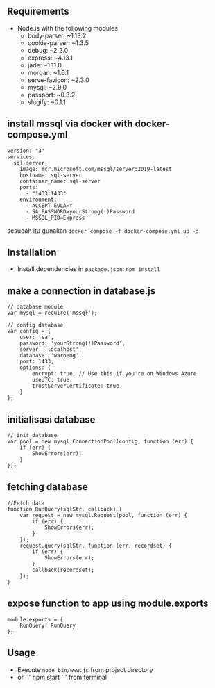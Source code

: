 ## Requirements
* Node.js with the following modules
    * body-parser: ~1.13.2
    * cookie-parser: ~1.3.5
    * debug: ~2.2.0
    * express: ~4.13.1
    * jade: ~1.11.0
    * morgan: ~1.6.1
    * serve-favicon: ~2.3.0
    * mysql: ~2.9.0
    * passport: ~0.3.2
    * slugify: ~0.1.1

## install mssql via docker with docker-compose.yml 
```
version: "3"
services:
  sql-server:
    image: mcr.microsoft.com/mssql/server:2019-latest
    hostname: sql-server
    container_name: sql-server
    ports:
      - "1433:1433"
    environment:
      - ACCEPT_EULA=Y
      - SA_PASSWORD=yourStrong(!)Password
      - MSSQL_PID=Express
```
sesudah itu gunakan ```docker compose -f docker-compose.yml up -d```
## Installation
* Install dependencies in `package.json`: `npm install`

## make a connection in database.js
```
// database module
var mysql = require('mssql');

// config database
var config = {
    user: 'sa',
    password: 'yourStrong(!)Password',
    server: 'localhost',
    database: 'waroeng',
    port: 1433,
    options: {
        encrypt: true, // Use this if you're on Windows Azure
        useUTC: true,
        trustServerCertificate: true
    }
};
```
## initialisasi database
```
// init database
var pool = new mysql.ConnectionPool(config, function (err) {
    if (err) {
        ShowErrors(err);
    }
});
```
## fetching database 
```
//Fetch data
function RunQuery(sqlStr, callback) {
    var request = new mysql.Request(pool, function (err) {
        if (err) {
            ShowErrors(err);
        }
    });
    request.query(sqlStr, function (err, recordset) {
        if (err) {
            ShowErrors(err);
        }
        callback(recordset);
    });
}
```
## expose function to app using module.exports
```
module.exports = {
    RunQuery: RunQuery
};
```
## Usage
* Execute `node bin/www.js` from project directory
* or ''' npm start ''' from terminal

